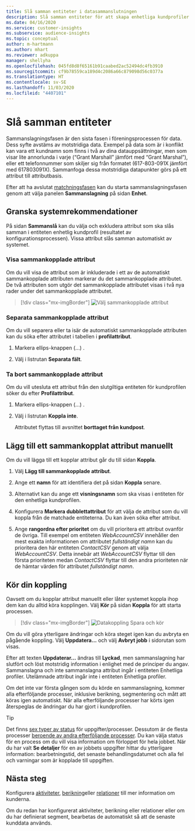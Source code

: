 ```yaml
---
title: Slå samman entiteter i datasammanslutningen
description: Slå samman entiteter för att skapa enhetliga kundprofiler.
ms.date: 04/16/2020
ms.service: customer-insights
ms.subservice: audience-insights
ms.topic: conceptual
author: m-hartmann
ms.author: mhart
ms.reviewer: adkuppa
manager: shellyha
ms.openlocfilehash: 045fd8d8f65161b91caabed2ac52494dc4fb3910
ms.sourcegitcommit: cf9b78559ca189d4c2086a66c879098d56c0377a
ms.translationtype: HT
ms.contentlocale: sv-SE
ms.lasthandoff: 11/03/2020
ms.locfileid: "4407101"
---
```

# <a name="merge-entities"></a>Slå samman entiteter

Sammanslagningsfasen är den sista fasen i föreningsprocessen för data. Dess syfte avstäms av motstridiga data. Exempel på data som är i konflikt kan vara ett kundnamn som finns i två av dina datauppsättningar, men som visar lite annorlunda i varje (“Grant Marshall” jämfört med “Grant Marshal”), eller ett telefonnummer som skiljer sig från formatet (617-803-091X jämfört med 617803091X). Sammanfoga dessa motstridiga datapunkter görs på ett attribut till attributbasis.

Efter att ha avslutat [matchningsfasen](match-entities.md) kan du starta sammanslagningsfasen genom att välja panelen **Sammanslagning** på sidan **Enhet**.

## <a name="review-system-recommendations"></a>Granska systemrekommendationer

På sidan **Sammanslå** kan du välja och exkludera attribut som ska slås samman i entiteten enhetlig kundprofil (resultatet av konfigurationsprocessen). Vissa attribut slås samman automatiskt av systemet.

### <a name="view-merged-attributes"></a>Visa sammankopplade attribut

Om du vill visa de attribut som är inkluderade i ett av de automatiskt sammankopplade attributen markerar du det sammankopplade attributet. De två attributen som utgör det sammankopplade attributet visas i två nya rader under det sammankopplade attributet.

> [!div class="mx-imgBorder"]
> ![Välj sammankopplade attribut](media/configure-data-merge-profile-attributes.png "Välj sammankopplade attribut")

### <a name="separate-merged-attributes"></a>Separata sammankopplade attribut

Om du vill separera eller ta isär de automatiskt sammankopplade attributen kan du söka efter attributet i tabellen i **profilattribut**.

1. Markera ellips-knappen (...) .
  
2. Välj i listrutan **Separata fält**.

### <a name="remove-merged-attributes"></a>Ta bort sammankopplade attribut

Om du vill utesluta ett attribut från den slutgiltiga entiteten för kundprofilen söker du efter **Profilattribut**.

1. Markera ellips-knappen (...) .
  
2. Välj i listrutan **Koppla inte**.

   Attributet flyttas till avsnittet **borttaget från kundpost**.

## <a name="manually-add-a-merged-attribute"></a>Lägg till ett sammankopplat attribut manuellt

Om du vill lägga till ett kopplar attribut går du till sidan **Koppla**.

1. Välj **Lägg till sammankopplade attribut**.

2. Ange ett **namn** för att identifiera det på sidan **Koppla** senare.

3. Alternativt kan du ange ett **visningsnamn** som ska visas i entiteten för den enhetliga kundprofilen.

4. Konfigurera **Markera dubblettattribut** för att välja de attribut som du vill koppla från de matchade entiteterna. Du kan även söka efter attribut.

5. Ange **rangordna efter prioritet** om du vill prioritera ett attribut ovanför de övriga. Till exempel om entiteten *WebAccountCSV* innehåller den mest exakta informationen om attributet *fullständigt namn* kan du prioritera den här entiteten *ContactCSV* genom att välja *WebAccountCSV*. Detta innebär att *WebAccountCSV* flyttar till den första prioriteten medan *ContactCSV* flyttar till den andra prioriteten när de hämtar värden för attributet *fullständigt namn*.

## <a name="run-your-merge"></a>Kör din koppling

Oavsett om du kopplar attribut manuellt eller låter systemet koppla ihop dem kan du alltid köra kopplingen. Välj **Kör** på sidan **Koppla** för att starta processen.

> [!div class="mx-imgBorder"]
> ![Datakoppling Spara och kör](media/configure-data-merge-save-run.png "Datakoppling Spara och kör")

Om du vill göra ytterligare ändringar och köra steget igen kan du avbryta en pågående koppling. Välj **Uppdatera...** och välj **Avbryt jobb** i sidorutan som visas.

Efter att texten **Uppdaterar...** ändras till **Lyckad**, men sammanslagning har slutfört och löst motstridig information i enlighet med de principer du angav. Sammanslagna och inte sammanslagna attribut ingår i entiteten Enhetliga profiler. Utelämnade attribut ingår inte i entiteten Enhetliga profiler.

Om det inte var första gången som du körde en sammanslagning, kommer alla efterföljande processer, inklusive berikning, segmentering och mått att köras igen automatiskt. När alla efterföljande processer har körts igen återspeglas de ändringar du har gjort i kundprofilen.

> [!TIP]
> Det finns [sex typer av status](system.md#status-types) för uppgifter/processer. Dessutom är de flesta processer [beroende av andra efterföljande processer](system.md#refresh-policies). Du kan välja status för en process om du vill visa information om förloppet för hela jobbet. När du har valt **Se detaljer** för en av jobbets uppgifter hittar du ytterligare information: bearbetningstid, det senaste behandlingsdatumet och alla fel och varningar som är kopplade till uppgiften.

## <a name="next-step"></a>Nästa steg

Konfigurera [aktiviteter](activities.md), [berikning](enrichment-microsoft-graph.md)eller [relationer](relationships.md) till mer information om kunderna.

Om du redan har konfigurerat aktiviteter, berikning eller relationer eller om du har definierat segment, bearbetas de automatiskt så att de senaste kunddata används.


